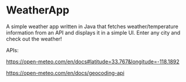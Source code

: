# WeatherApp
A simple weather app written in Java that fetches weather/temperature information from an API and displays it in a simple UI. Enter any city and check out the weather!

APIs:

https://open-meteo.com/en/docs#latitude=33.767&longitude=-118.1892

https://open-meteo.com/en/docs/geocoding-api
